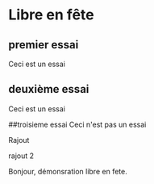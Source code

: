 ﻿# Libre en fête

## premier essai
Ceci est un essai

## deuxième essai
Ceci est un essai

##troisieme essai
Ceci n'est pas un essai

Rajout

rajout 2


Bonjour, démonsration libre en fete.